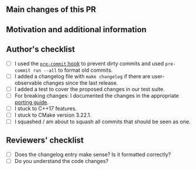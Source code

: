 ## Main changes of this PR


## Motivation and additional information

<!--
Short rational why preCICE needs this change. If this is already described in an issue a link to that issue (closes #123) is sufficient.
-->

## Author's checklist

* [ ] I used the [`pre-commit` hook](https://precice.org/dev-docs-dev-tooling.html#setting-up-pre-commit) to prevent dirty commits and used `pre-commit run --all` to format old commits.
* [ ] I added a changelog file with `make changelog` if there are user-observable changes since the last release.
* [ ] I added a test to cover the proposed changes in our test suite.
* [ ] For breaking changes: I documented the changes in the appropriate [porting guide](https://precice.org/couple-your-code-porting-overview.html).
* [ ] I stuck to C++17 features.
* [ ] I stuck to CMake version 3.22.1.
* [ ] I squashed / am about to squash all commits that should be seen as one.

## Reviewers' checklist

<!-- Tag people next to each point and add points for specific questions -->

* [ ] Does the changelog entry make sense? Is it formatted correctly?
* [ ] Do you understand the code changes?

<!-- add more questions/tasks if necessary -->
